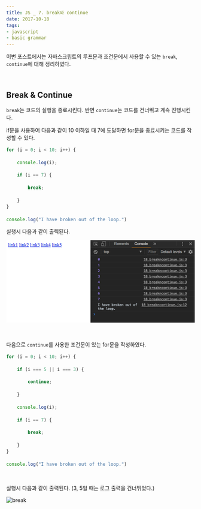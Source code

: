 ```yaml
---
title: JS _ 7. break와 continue
date: 2017-10-18
tags:
- javascript
- basic grammar
---
```


이번 포스트에서는 자바스크립트의 루프문과 조건문에서 사용할 수 있는 `break`, `continue`에 대해 정리하였다.

<br>


## Break & Continue

`break`는 코드의 실행을 종료시킨다. 반면 `continue`는 코드를 건너뛰고 계속 진행시킨다.

if문을 사용하여 다음과 같이 10 이하일 때 7에 도달하면 for문을 종료시키는 코드를 작성할 수 있다.

```js
for (i = 0; i < 10; i++) {

    console.log(i);

    if (i == 7) {

        break;

    }
}

console.log("I have broken out of the loop.")
```

실행시 다음과 같이 출력된다.

![break](imgs/2017-10-18/break.png)

<br>

다음으로 `continue`를 사용한 조건문이 있는 for문을 작성하였다.

```js
for (i = 0; i < 10; i++) {

    if (i === 5 || i === 3) {

        continue;

    }

    console.log(i);

    if (i == 7) {

        break;

    }
}

console.log("I have broken out of the loop.")
```

<br>

실행시 다음과 같이 출력된다. (3, 5일 때는 로그 출력을 건너뛰었다.)

![break](images/2017-10-18/breakncontinue.png)

<br>

